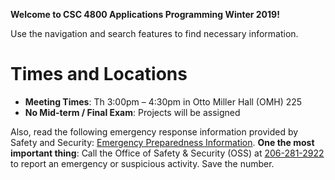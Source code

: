**Welcome to CSC 4800 Applications Programming Winter 2019!**

Use the navigation and search features to find necessary information.


# Times and Locations
* **Meeting Times**: Th 3:00pm – 4:30pm in Otto Miller Hall (OMH) 225
* **No Mid-term / Final Exam**: Projects will be assigned


Also, read the following emergency response information provided by Safety and Security: [Emergency Preparedness Information](http://spu.edu/acad/school-of-business-and-economics/documents/Syllabus_Addendum_on_Emergency_Information.pdf). **One the most important thing**: Call the Office of Safety & Security (OSS) at [206-281-2922](tel:206-281-2922) to report an emergency or suspicious activity. Save the number.